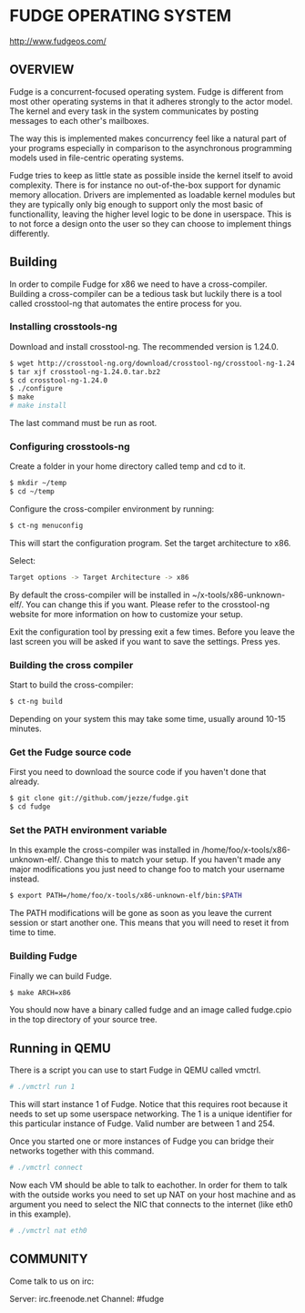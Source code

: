 # FUDGE OPERATING SYSTEM

http://www.fudgeos.com/

## OVERVIEW

Fudge is a concurrent-focused operating system. Fudge is different from most
other operating systems in that it adheres strongly to the actor model. The
kernel and every task in the system communicates by posting messages to each
other's mailboxes.

The way this is implemented makes concurrency feel like a natural part of your
programs especially in comparison to the asynchronous programming models used in
file-centric operating systems.

Fudge tries to keep as little state as possible inside the kernel itself to
avoid complexity. There is for instance no out-of-the-box support for dynamic
memory allocation. Drivers are implemented as loadable kernel modules but they
are typically only big enough to support only the most basic of functionallity,
leaving the higher level logic to be done in userspace. This is to not force a
design onto the user so they can choose to implement things differently.

## Building

In order to compile Fudge for x86 we need to have a cross-compiler. Building a
cross-compiler can be a tedious task but luckily there is a tool called
crosstool-ng that automates the entire process for you.

### Installing crosstools-ng

Download and install crosstool-ng. The recommended version is 1.24.0.

```sh
$ wget http://crosstool-ng.org/download/crosstool-ng/crosstool-ng-1.24.0.tar.bz2
$ tar xjf crosstool-ng-1.24.0.tar.bz2
$ cd crosstool-ng-1.24.0
$ ./configure
$ make
# make install
```

The last command must be run as root.

### Configuring crosstools-ng

Create a folder in your home directory called temp and cd to it.

```sh
$ mkdir ~/temp
$ cd ~/temp
```

Configure the cross-compiler environment by running:

```sh
$ ct-ng menuconfig
```

This will start the configuration program. Set the target architecture to x86.

Select:

```sh
Target options -> Target Architecture -> x86
```

By default the cross-compiler will be installed in ~/x-tools/x86-unknown-elf/.
You can change this if you want. Please refer to the crosstool-ng website for
more information on how to customize your setup.

Exit the configuration tool by pressing exit a few times. Before you leave the
last screen you will be asked if you want to save the settings. Press yes.

### Building the cross compiler

Start to build the cross-compiler:

```sh
$ ct-ng build
```

Depending on your system this may take some time, usually around 10-15 minutes.

### Get the Fudge source code

First you need to download the source code if you haven't done that already.

```sh
$ git clone git://github.com/jezze/fudge.git
$ cd fudge
```

### Set the PATH environment variable

In this example the cross-compiler was installed in
/home/foo/x-tools/x86-unknown-elf/. Change this to match your setup. If you
haven't made any major modifications you just need to change foo to match your
username instead.

```sh
$ export PATH=/home/foo/x-tools/x86-unknown-elf/bin:$PATH
```

The PATH modifications will be gone as soon as you leave the current session or
start another one. This means that you will need to reset it from time to time.

### Building Fudge

Finally we can build Fudge.

```sh
$ make ARCH=x86
```

You should now have a binary called fudge and an image called fudge.cpio in the
top directory of your source tree.

## Running in QEMU

There is a script you can use to start Fudge in QEMU called vmctrl.

```sh
# ./vmctrl run 1
```

This will start instance 1 of Fudge. Notice that this requires root because it
needs to set up some userspace networking. The 1 is a unique identifier for this
particular instance of Fudge. Valid number are between 1 and 254.

Once you started one or more instances of Fudge you can bridge their networks
together with this command.

```sh
# ./vmctrl connect
```

Now each VM should be able to talk to eachother. In order for them to talk with
the outside works you need to set up NAT on your host machine and as argument
you need to select the NIC that connects to the internet (like eth0 in this
example).

```sh
# ./vmctrl nat eth0
```

## COMMUNITY

Come talk to us on irc:

Server: irc.freenode.net
Channel: #fudge

